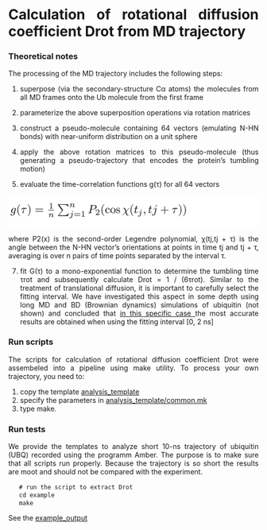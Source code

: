 <div align="justify">

# Calculation of rotational diffusion coefficient Drot from MD trajectory

### Theoretical notes

The processing of the MD trajectory includes the following steps:

1) superpose (via the secondary-structure Cα atoms) the molecules from all MD frames onto the Ub molecule from the
   first frame

2) parameterize the above superposition operations via rotation matrices

3) construct a pseudo-molecule containing 64 vectors (emulating N-HN bonds) with near-uniform distribution on a unit
   sphere

4) apply the above rotation matrices to this pseudo-molecule (thus generating a pseudo-trajectory that encodes the
   protein’s tumbling motion)

5) evaluate the time-correlation functions g(τ) for all 64 vectors

<p align="center">
  <img src="figures/auto-correlation_func.png">
</p>

where P2(x) is the second-order Legendre polynomial, χ(tj,tj + τ) is the angle between the N-HN vector’s
orientations at points in time tj and tj + τ, averaging is over n pairs of time points separated by the interval τ.

7) fit G(τ) to a mono-exponential function to determine the tumbling time τrot and subsequently
calculate Drot = 1 / (6τrot). Similar to the treatment of translational diffusion, it is important to
carefully select the fitting interval. We have investigated this aspect in some depth using long MD and
BD (Brownian dynamics) simulations of ubiquitin (not shown) and concluded that <ins> in this specific case </ins> the most accurate
results are obtained when using the fitting interval [0, 2 ns] 


### Run scripts

The scripts for calculation of rotational diffusion coefficient Drot were assembeled into a pipeline using make
utility. To process your own trajectory, you need to:

1) copy the template [analysis_template](analysis_template)
2) specify the parameters in [analysis_template/common.mk](analysis_template/common.mk)
3) type make.

### Run tests

We provide the templates to analyze short 10-ns trajectory of ubiquitin (UBQ) recorded using the programm Amber. 
The purpose is to make sure that all scripts run properly. 
Because the trajectory is so short the results are moot and should not be compared with the experiment.

```code-block:: bash
   # run the script to extract Drot
   cd example
   make
```

See the [example_output](example_output)

</div>
